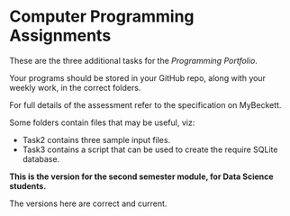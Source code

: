 # Computer Programming Assignments

These are the three additional tasks for the *Programming Portfolio*. 

Your programs should be stored in your GitHub repo, along with your weekly work, in the correct folders.

For full details of the assessment refer to the specification on MyBeckett.

Some folders contain files that may be useful, viz:
* Task2 contains three sample input files.
* Task3 contains a script that can be used to create the require SQLite database.

**This is the version for the second semester module, for Data Science
students.**

The versions here are correct and current.
